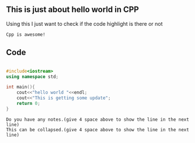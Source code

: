 ## This is just about hello world in CPP
Using this I just want to check if the code highlight is there or not

```admonish info
Cpp is awesome!
```

## Code

```cpp

#include<iostream>
using namespace std;

int main(){
    cout<<"hello world "<<endl;
    cout<<"This is getting some update";
    return 0;
}

```


```admonish  note collapsible=true
Do you have any notes.(give 4 space above to show the line in the next line)        
This can be collapsed.(give 4 space above to show the line in the next line)
```